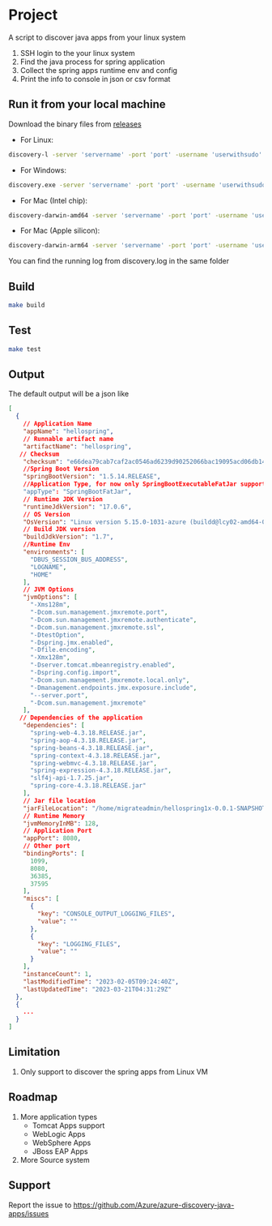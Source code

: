 # Project
A script to discover java apps from your linux system
1. SSH login to the your linux system 
2. Find the java process for spring application 
3. Collect the spring apps runtime env and config 
4. Print the info to console in json or csv format

## Run it from your local machine
Download the binary files from [releases](https://github.com/Azure/azure-discovery-java-apps/releases)
- For Linux:
```bash
discovery-l -server 'servername' -port 'port' -username 'userwithsudo' -password 'password'
```
- For Windows:
```bash
discovery.exe -server 'servername' -port 'port' -username 'userwithsudo' -password 'password'
```
- For Mac (Intel chip):
```bash
discovery-darwin-amd64 -server 'servername' -port 'port' -username 'userwithsudo' -password 'password'
```
- For Mac (Apple silicon):
```bash
discovery-darwin-arm64 -server 'servername' -port 'port' -username 'userwithsudo' -password 'password'
```
<p>You can find the running log from discovery.log in the same folder

## Build

```bash
make build
```

## Test
```bash
make test
```

## Output
The default output will be a json like 
```json
[
  {
    // Application Name
    "appName": "hellospring",
    // Runnable artifact name
    "artifactName": "hellospring",
   // Checksum
    "checksum": "e66dea79cab7caf2ac0546ad6239d90252066bac19095acd06db149bc65fc3ae",
    //Spring Boot Version
    "springBootVersion": "1.5.14.RELEASE",
    //Application Type, for now only SpringBootExecutableFatJar supported, refer the definition from https://docs.spring.io/spring-boot/docs/current/reference/html/executable-jar.html
    "appType": "SpringBootFatJar",
    // Runtime JDK Version
    "runtimeJdkVersion": "17.0.6",
    // OS Version
    "OsVersion": "Linux version 5.15.0-1031-azure (buildd@lcy02-amd64-010) (gcc (Ubuntu 9.4.0-1ubuntu1~20.04.1) 9.4.0, GNU ld (GNU Binutils for Ubuntu) 2.34) #38~20.04.1-Ubuntu SMP Mon Jan 9 18:23:48 UTC 2023",
    // Build JDK version
    "buildJdkVersion": "1.7",
    //Runtime Env
    "environments": [
      "DBUS_SESSION_BUS_ADDRESS",
      "LOGNAME",
      "HOME"     
    ],
    // JVM Options
    "jvmOptions": [
      "-Xms128m",
      "-Dcom.sun.management.jmxremote.port",
      "-Dcom.sun.management.jmxremote.authenticate",
      "-Dcom.sun.management.jmxremote.ssl",
      "-DtestOption",
      "-Dspring.jmx.enabled",
      "-Dfile.encoding",
      "-Xmx128m",
      "-Dserver.tomcat.mbeanregistry.enabled",
      "-Dspring.config.import",
      "-Dcom.sun.management.jmxremote.local.only",
      "-Dmanagement.endpoints.jmx.exposure.include",
      "--server.port",
      "-Dcom.sun.management.jmxremote"
    ],
   // Dependencies of the application
    "dependencies": [
      "spring-web-4.3.18.RELEASE.jar",
      "spring-aop-4.3.18.RELEASE.jar",
      "spring-beans-4.3.18.RELEASE.jar",
      "spring-context-4.3.18.RELEASE.jar",
      "spring-webmvc-4.3.18.RELEASE.jar",
      "spring-expression-4.3.18.RELEASE.jar",
      "slf4j-api-1.7.25.jar",
      "spring-core-4.3.18.RELEASE.jar"
    ],
    // Jar file location
    "jarFileLocation": "/home/migrateadmin/hellospring1x-0.0.1-SNAPSHOT.jar",
    // Runtime Memory
    "jvmMemoryInMB": 128,
    // Application Port
    "appPort": 8080,
    // Other port
    "bindingPorts": [
      1099,
      8080,
      36385,
      37595
    ],
    "miscs": [
      {
        "key": "CONSOLE_OUTPUT_LOGGING_FILES",
        "value": ""
      },
      {
        "key": "LOGGING_FILES",
        "value": ""
      }
    ],
    "instanceCount": 1,
    "lastModifiedTime": "2023-02-05T09:24:40Z",
    "lastUpdatedTime": "2023-03-21T04:31:29Z"
  },
  {
    ...
  }
]
```
## Limitation
1. Only support to discover the spring apps from Linux VM

## Roadmap
1. More application types
   - Tomcat Apps support
   - WebLogic Apps
   - WebSphere Apps
   - JBoss EAP Apps
2. More Source system

## Support
Report the issue to https://github.com/Azure/azure-discovery-java-apps/issues

